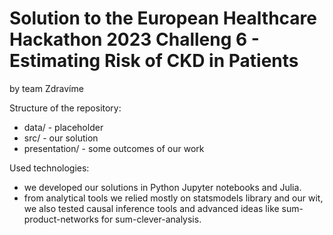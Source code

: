 # Solution to the European Healthcare Hackathon 2023 Challeng 6 - Estimating Risk of CKD in Patients

by team Zdravíme

Structure of the repository:
- data/ - placeholder
- src/ - our solution
- presentation/ - some outcomes of our work


Used technologies:
- we developed our solutions in Python Jupyter notebooks and Julia.
- from analytical tools we relied mostly on statsmodels library and our wit, we also tested causal inference tools and advanced ideas like sum-product-networks for sum-clever-analysis.


